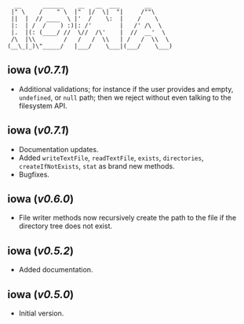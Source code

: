```
  __      ______    __   __  ___       __
 |" \    /    " \  |"  |/  \|  "|     /""\
 ||  |  // ____  \ |'  /    \:  |    /    \
 |:  | /  /    ) :)|: /'        |   /' /\  \
 |.  |(: (____/ //  \//  /\'    |  //  __'  \
 /\  |\\        /   /   /  \\   | /   /  \\  \
(__\_|_)\"_____/   |___/    \___|(___/    \___)
```

## **iowa** (*v0.7.1*)

* Additional validations; for instance if the user provides and empty, `undefined`, or `null` path; then we reject without even talking to the filesystem API.

## **iowa** (*v0.7.1*)

* Documentation updates.
* Added `writeTextFile`, `readTextFile`, `exists`, `directories`, `createIfNotExists`, `stat` as brand new methods.
* Bugfixes.

## **iowa** (*v0.6.0*)

* File writer methods now recursively create the path to the file if the directory tree does not exist.

## **iowa** (*v0.5.2*)

* Added documentation.

## **iowa** (*v0.5.0*)

* Initial version.
